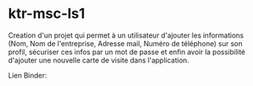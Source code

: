 # ktr-msc-ls1

Creation d'un projet qui permet à un utilisateur d'ajouter les informations (Nom, Nom de l'entreprise, Adresse mail, Numéro de téléphone) sur son profil, sécuriser ces infos par un mot de passe et enfin avoir la possibilité d'ajouter une nouvelle carte de visite dans l'application.


Lien Binder: 

